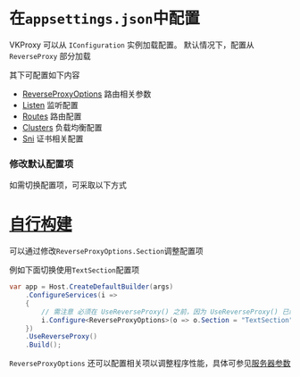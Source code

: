 # 在`appsettings.json`中配置

VKProxy 可以从 `IConfiguration` 实例加载配置。 默认情况下，配置从 `ReverseProxy` 部分加载

其下可配置如下内容

- [ReverseProxyOptions](/docs/file-config/options) 路由相关参数
- [Listen](/docs/file-config/listen)  监听配置
- [Routes](/docs/file-config/route)  路由配置
- [Clusters](/docs/file-config/cluster)  负载均衡配置
- [Sni](/docs/file-config/sni)  证书相关配置


### 修改默认配置项

如需切换配置项，可采取以下方式

# [自行构建](#tab/build)

可以通过修改`ReverseProxyOptions.Section`调整配置项

例如下面切换使用`TextSection`配置项

```csharp
var app = Host.CreateDefaultBuilder(args)
    .ConfigureServices(i =>
    {
        // 需注意 必须在 UseReverseProxy() 之前，因为 UseReverseProxy() 已经有相关配置处理，不在之前配置，会导致部分配置无法正确加载
        i.Configure<ReverseProxyOptions>(o => o.Section = "TextSection");
    })
    .UseReverseProxy()
    .Build();
```

`ReverseProxyOptions` 还可以配置相关项以调整程序性能，具体可参见[服务器参数](/docs/file-config/options)

